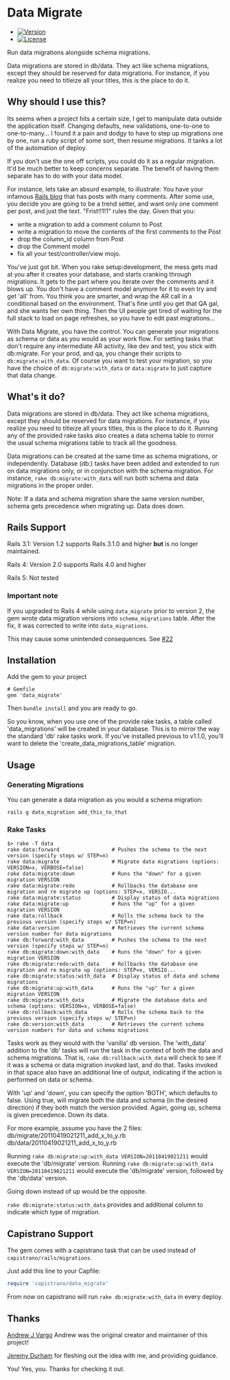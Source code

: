 Data Migrate
====

- [![Version](http://img.shields.io/gem/v/data_migrate.svg?style=flat-square)](https://rubygems.org/gems/data_migrate)
- [![License](http://img.shields.io/badge/license-MIT-brightgreen.svg?style=flat-square)](http://opensource.org/licenses/MIT)

Run data migrations alongside schema migrations.

Data migrations are stored in db/data. They act like schema
migrations, except they should be reserved for data migrations. For
instance, if you realize you need to titleize all your titles, this
is the place to do it.

Why should I use this?
----------------------

Its seems when a project hits a certain size, I get to manipulate data
outside the application itself.  Changing defaults, new validations,
one-to-one to one-to-many... I found it a pain and dodgy to have to
step up migrations one by one, run a ruby script of some sort, then
resume migrations.  It tanks a lot of the automation of deploy.

If you don't use the one off scripts, you could do it as a regular
migration.  It'd be much better to keep concerns separate. The benefit
of having them separate has to do with your data model.

For instance, lets take an absurd example, to illustrate: You have
your infamous [Rails blog](http://media.rubyonrails.org/video/rails-0-5.mov)
that has posts with many comments.  After some use, you decide you are
going to be a trend setter, and want only one comment per post, and
just the text. "Frist!!1!1" rules the day. Given that you:
- write a migration to add a comment column to Post
- write a migration to move the contents of the first comments to the Post
- drop the column_id column from Post
- drop the Comment model
- fix all your test/controller/view mojo.

You've just got bit.  When you rake setup:development, the mess gets
mad at you after it creates your database, and starts cranking through
migrations.  It gets to the part where you iterate over the comments
and it blows up.  You don't have a comment model anymore for it to
even try and get 'all' from.  You think you are smarter, and wrap the
AR call in a conditional based on the environment. That's fine until
you get that QA gal, and she wants her own thing. Then the UI people
get tired of waiting for the full stack to load on page refreshes, so
you have to edit past migrations...

With Data Migrate, you have the control.  You can generate your
migrations as schema or data as you would as your work flow. For
setting tasks that don't require any intermediate AR activity, like
dev and test, you stick with db:migrate.  For your prod, and qa, you
change their scripts to `db:migrate:with_data`.  Of course you want to
test your migration, so you have the choice of `db:migrate:with_data` or
`data:migrate` to just capture that data change.

What's it do?
-------------

Data migrations are stored in db/data. They act like schema
migrations, except they should be reserved for data migrations. For
instance, if you realize you need to titleize all yours titles, this
is the place to do it. Running any of the provided rake tasks also
creates a data schema table to mirror the usual schema migrations
table to track all the goodness.

Data migrations can be created at the same time as schema migrations,
or independently.  Database (db:) tasks have been added and extended
to run on data migrations only, or in conjunction with the schema
migration.  For instance, `rake db:migrate:with_data` will run both
schema and data migrations in the proper order.

Note: If a data and schema migration share the same version number, schema gets precedence when migrating up. Data does down.

Rails Support
--------------------

Rails 3.1: Version 1.2 supports Rails 3.1.0 and higher **but** is no longer maintained.

Rails 4: Version 2.0 supports Rails 4.0 and higher

Rails 5: Not tested

### Important note

If you upgraded to Rails 4 while using `data_migrate` prior to version 2,
the gem wrote data migration versions into
`schema_migrations` table. After the fix, it was corrected to write into
`data_migrations`.

This may cause some unintended consequences. See [#22](https://github.com/ilyakatz/data-migrate/issues/22)

Installation
------------
Add the gem to your project

    # Gemfile
    gem 'data_migrate'

Then `bundle install` and you are ready to go.

So you know, when you use one of the provide rake tasks, a table
called 'data_migrations' will be created in your database. This
is to mirror the way the standard 'db' rake tasks work. If you've
installed previous to v1.1.0, you'll want to delete the
'create\_data\_migrations_table' migration.

Usage
-----

### Generating Migrations

You can generate a data migration as you would a schema migration:

    rails g data_migration add_this_to_that

### Rake Tasks

    $> rake -T data
    rake data:forward                 # Pushes the schema to the next version (specify steps w/ STEP=n)
    rake data:migrate                 # Migrate data migrations (options: VERSION=x, VERBOSE=false)
    rake data:migrate:down            # Runs the "down" for a given migration VERSION
    rake data:migrate:redo            # Rollbacks the database one migration and re migrate up (options: STEP=x, VERSIO...
    rake data:migrate:status          # Display status of data migrations
    rake data:migrate:up              # Runs the "up" for a given migration VERSION
    rake data:rollback                # Rolls the schema back to the previous version (specify steps w/ STEP=n)
    rake data:version                 # Retrieves the current schema version number for data migrations
    rake db:forward:with_data         # Pushes the schema to the next version (specify steps w/ STEP=n)
    rake db:migrate:down:with_data    # Runs the "down" for a given migration VERSION
    rake db:migrate:redo:with_data    # Rollbacks the database one migration and re migrate up (options: STEP=x, VERSIO...
    rake db:migrate:status:with_data  # Display status of data and schema migrations
    rake db:migrate:up:with_data      # Runs the "up" for a given migration VERSION
    rake db:migrate:with_data         # Migrate the database data and schema (options: VERSION=x, VERBOSE=false)
    rake db:rollback:with_data        # Rolls the schema back to the previous version (specify steps w/ STEP=n)
    rake db:version:with_data         # Retrieves the current schema version numbers for data and schema migrations

Tasks work as they would with the 'vanilla' db version.  The 'with_data' addition to the 'db' tasks will run the task in the context of both the data and schema migrations.  That is, `rake db:rollback:with_data` will check to see if it was a schema or data migration invoked last, and do that.  Tasks invoked in that space also have an additional line of output, indicating if the action is performed on data or schema.

With 'up' and 'down', you can specify the option 'BOTH', which defaults to false. Using true, will migrate both the data and schema (in the desired direction) if they both match the version provided.  Again, going up, schema is given precedence. Down its data.

For more example, assume you have the 2 files:
  db/migrate/20110419021211_add_x_to_y.rb
  db/data/20110419021211_add_x_to_y.rb

Running `rake db:migrate:up:with_data VERSION=20110419021211` would execute the 'db/migrate' version.
Running `rake db:migrate:up:with_data VERSION=20110419021211` would execute the 'db/migrate' version, followed by the 'db/data' version.

Going down instead of up would be the opposite.

`rake db:migrate:status:with_data` provides and additional column to indicate which type of migration.

Capistrano Support
------------------

The gem comes with a capistrano task that can be used instead of `capistrano/rails/migrations`.

Just add this line to your Capfile:

```ruby
require 'capistrano/data_migrate'
```

From now on capistrano will run `rake db:migrate:with_data` in every deploy.


Thanks
------
[Andrew J Vargo](http://github.com/ajvargo) Andrew was the original creator and maintainer of this project!

[Jeremy Durham](http://jeremydurham.com/) for fleshing out the idea with me, and providing guidance.

You!  Yes, you. Thanks for checking it out.
